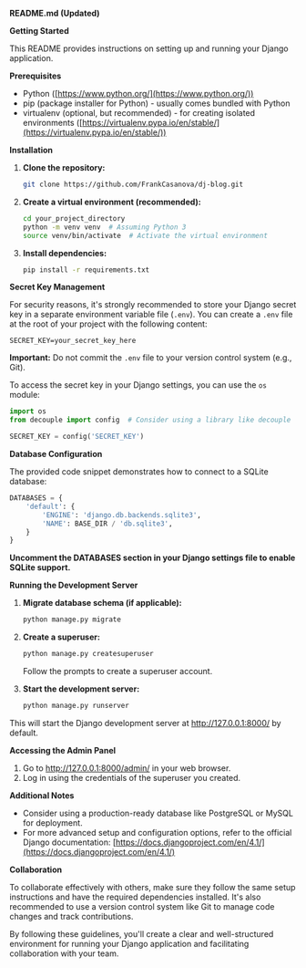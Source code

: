 **README.md (Updated)**

**Getting Started**

This README provides instructions on setting up and running your Django application.

**Prerequisites**

- Python ([https://www.python.org/](https://www.python.org/))
- pip (package installer for Python) - usually comes bundled with Python
- virtualenv (optional, but recommended) - for creating isolated environments ([https://virtualenv.pypa.io/en/stable/](https://virtualenv.pypa.io/en/stable/))

**Installation**

1. **Clone the repository:**

   ```bash
   git clone https://github.com/FrankCasanova/dj-blog.git
   ```

2. **Create a virtual environment (recommended):**

   ```bash
   cd your_project_directory
   python -m venv venv  # Assuming Python 3
   source venv/bin/activate  # Activate the virtual environment
   ```

3. **Install dependencies:**

   ```bash
   pip install -r requirements.txt
   ```

**Secret Key Management**

For security reasons, it's strongly recommended to store your Django secret key in a separate environment variable file (`.env`). You can create a `.env` file at the root of your project with the following content:

   ```
   SECRET_KEY=your_secret_key_here
   ```

**Important:** Do not commit the `.env` file to your version control system (e.g., Git).

To access the secret key in your Django settings, you can use the `os` module:

   ```python
   import os
   from decouple import config  # Consider using a library like decouple

   SECRET_KEY = config('SECRET_KEY')
   ```

**Database Configuration**

The provided code snippet demonstrates how to connect to a SQLite database:

```python
DATABASES = {
    'default': {
        'ENGINE': 'django.db.backends.sqlite3',
        'NAME': BASE_DIR / 'db.sqlite3',
    }
}
```

**Uncomment the DATABASES section in your Django settings file to enable SQLite support.**

**Running the Development Server**

1. **Migrate database schema (if applicable):**

   ```bash
   python manage.py migrate
   ```

2. **Create a superuser:**

   ```bash
   python manage.py createsuperuser
   ```

   Follow the prompts to create a superuser account.

3. **Start the development server:**

   ```bash
   python manage.py runserver
   ```

This will start the Django development server at http://127.0.0.1:8000/ by default.

**Accessing the Admin Panel**

1. Go to http://127.0.0.1:8000/admin/ in your web browser.
2. Log in using the credentials of the superuser you created.

**Additional Notes**

- Consider using a production-ready database like PostgreSQL or MySQL for deployment.
- For more advanced setup and configuration options, refer to the official Django documentation: [https://docs.djangoproject.com/en/4.1/](https://docs.djangoproject.com/en/4.1/)

**Collaboration**

To collaborate effectively with others, make sure they follow the same setup instructions and have the required dependencies installed. It's also recommended to use a version control system like Git to manage code changes and track contributions.

By following these guidelines, you'll create a clear and well-structured environment for running your Django application and facilitating collaboration with your team.
